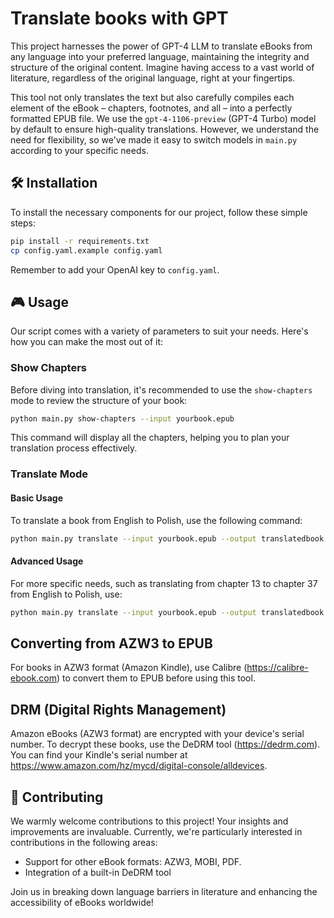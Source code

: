 # Translate books with GPT

This project harnesses the power of GPT-4 LLM to translate eBooks from any language into your preferred language, maintaining the integrity and structure of the original content. Imagine having access to a vast world of literature, regardless of the original language, right at your fingertips.

This tool not only translates the text but also carefully compiles each element of the eBook – chapters, footnotes, and all – into a perfectly formatted EPUB file. We use the `gpt-4-1106-preview` (GPT-4 Turbo) model by default to ensure high-quality translations. However, we understand the need for flexibility, so we've made it easy to switch models in `main.py` according to your specific needs.

## 🛠️ Installation

To install the necessary components for our project, follow these simple steps:

```bash
pip install -r requirements.txt
cp config.yaml.example config.yaml
```

Remember to add your OpenAI key to `config.yaml`.

## 🎮 Usage

Our script comes with a variety of parameters to suit your needs. Here's how you can make the most out of it:

### Show Chapters

Before diving into translation, it's recommended to use the `show-chapters` mode to review the structure of your book:

```bash
python main.py show-chapters --input yourbook.epub
```

This command will display all the chapters, helping you to plan your translation process effectively.

### Translate Mode

#### Basic Usage

To translate a book from English to Polish, use the following command:

```bash
python main.py translate --input yourbook.epub --output translatedbook.epub --config config.yaml --from-lang EN --to-lang PL
```

#### Advanced Usage

For more specific needs, such as translating from chapter 13 to chapter 37 from English to Polish, use:

```bash
python main.py translate --input yourbook.epub --output translatedbook.epub --config config.yaml --from-chapter 13 --to-chapter 37 --from-lang EN --to-lang PL
```

## Converting from AZW3 to EPUB

For books in AZW3 format (Amazon Kindle), use Calibre (https://calibre-ebook.com) to convert them to EPUB before using this tool.

## DRM (Digital Rights Management)

Amazon eBooks (AZW3 format) are encrypted with your device's serial number. To decrypt these books, use the DeDRM tool (https://dedrm.com). You can find your Kindle's serial number at https://www.amazon.com/hz/mycd/digital-console/alldevices.

## 🤝 Contributing

We warmly welcome contributions to this project! Your insights and improvements are invaluable. Currently, we're particularly interested in contributions in the following areas:

- Support for other eBook formats: AZW3, MOBI, PDF.
- Integration of a built-in DeDRM tool

Join us in breaking down language barriers in literature and enhancing the accessibility of eBooks worldwide!
